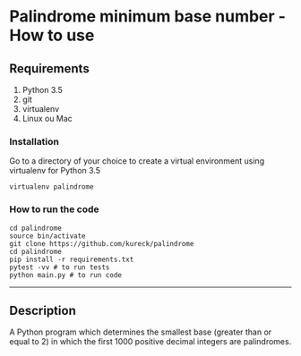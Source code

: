 # Palindrome minimum base number - How to use

## Requirements

1. Python 3.5
2. git
3. virtualenv
4. Linux ou Mac

### Installation

Go to a directory of your choice to create a virtual environment using virtualenv for Python 3.5

```
virtualenv palindrome
```

### How to run the code

```
cd palindrome
source bin/activate
git clone https://github.com/kureck/palindrome
cd palindrome
pip install -r requirements.txt
pytest -vv # to run tests
python main.py # to run code
```
---

## Description
A Python program which determines the smallest base (greater than or equal to 2) in which the first 1000 positive decimal integers are palindromes.
